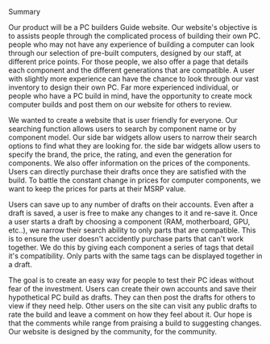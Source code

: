Summary

Our product will be a PC builders Guide website. Our website's objective is to assists people through the complicated process of building their own PC. people who may not have any experience of building a computer can look through our selection of pre-built computers, designed by our staff, at different price points. For those people, we also offer a page that details each component and the different generations that are compatible. A user with slightly more experience can have the chance to look through our vast inventory to design their own PC. Far more experienced individual, or people who have a PC build in mind, have the opportunity to create mock computer builds and post them on our website for others to review.

We wanted to create a website that is user friendly for everyone. Our searching function allows users to search by component name or by component model. Our side bar widgets allow users to narrow their search options to find what they are looking for. the side bar widgets allow users to specify the brand, the price, the rating, and even the generation for components. We also offer information on the prices of the components. Users can directly purchase their drafts once they are satisfied with the build. To battle the constant change in prices for computer components, we want to keep the prices for parts at their MSRP value. 

Users can save up to any number of drafts on their accounts. Even after a draft is saved, a user is free to make any changes to it and re-save it. Once a user starts a draft by choosing a component (RAM, motherboard, GPU, etc..), we narrow their search ability to only parts that are compatible. This is to ensure the user doesn't accidently purchase parts that can't work together. We do this by giving each component a series of tags that detail it's compatibility. Only parts with the same tags can be displayed together in a draft.  

The goal is to create an easy way for people to test their PC ideas without fear of the investment. Users can create their own accounts and save their hypothetical PC build as drafts. They can then post the drafts for others to view if they need help. Other users on the site can visit any public drafts to rate the build and leave a comment on how they feel about it. Our hope is that the comments while range from praising a build to suggesting changes. Our website is designed by the community, for the community.  